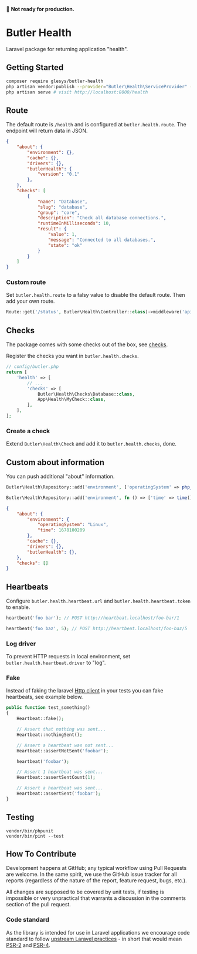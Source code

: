 :construction: **Not ready for production.**

# Butler Health

Laravel package for returning application "health".

## Getting Started

```bash
composer require glesys/butler-health
php artisan vendor:publish --provider="Butler\Health\ServiceProvider" --tag=config
php artisan serve # visit http://localhost:8000/health
```

## Route

The default route is `/health` and is configured at `butler.health.route`.
The endpoint will return data in JSON.

```json
{
    "about": {
        "environment": {},
        "cache": {},
        "drivers": {},
        "butlerHealth": {
            "version": "0.1"
        },
    },
    "checks": [
        {
            "name": "Database",
            "slug": "database",
            "group": "core",
            "description": "Check all database connections.",
            "runtimeInMilliseconds": 10,
            "result": {
                "value": 1,
                "message": "Connected to all databases.",
                "state": "ok"
            }
        }
    ]
}
```

### Custom route

Set `butler.health.route` to a falsy value to disable the default route.
Then add your own route.

```php
Route::get('/status', Butler\Health\Controller::class)->middleware('api');
```

## Checks

The package comes with some checks out of the box, see [checks](src/Checks).

Register the checks you want in `butler.health.checks`.

```php
// config/butler.php
return [
    'health' => [
        // ...
        'checks' => [
            Butler\Health\Checks\Database::class,
            App\Health\MyCheck::class,
        ],
    ],
];
```

### Create a check

Extend `Butler\Health\Check` and add it to `butler.health.checks`, done.

## Custom about information

You can push additional "about" information.

```php
Butler\Health\Repository::add('environment', ['operatingSystem' => php_uname('s')]);

Butler\Health\Repository::add('environment', fn () => ['time' => time()]);
```

```json
{
    "about": {
        "environment": {
            "operatingSystem": "Linux",
            "time": 1678100209
        },
        "cache": {},
        "drivers": {},
        "butlerHealth": {},
    },
    "checks": []
}
```

## Heartbeats

Configure `butler.health.heartbeat.url` and `butler.health.heartbeat.token` to enable.

```php
heartbeat('foo bar'); // POST http://heartbeat.localhost/foo-bar/1

heartbeat('foo baz', 5); // POST http://heartbeat.localhost/foo-baz/5
```

### Log driver

To prevent HTTP requests in local environment, set `butler.health.heartbeat.driver` to "log".

### Fake

Instead of faking the laravel [Http client](https://laravel.com/docs/master/http-client) in your tests you can fake heartbeats, see example below.

```php
public function test_something()
{
    Heartbeat::fake();

    // Assert that nothing was sent...
    Heartbeat::nothingSent();

    // Assert a heartbeat was not sent...
    Heartbeat::assertNotSent('foobar');

    heartbeat('foobar');

    // Assert 1 heartbeat was sent...
    Heartbeat::assertSentCount(1);

    // Assert a heartbeat was sent...
    Heartbeat::assertSent('foobar');
}
```

## Testing

```shell
vendor/bin/phpunit
vendor/bin/pint --test
```

## How To Contribute

Development happens at GitHub; any typical workflow using Pull Requests are welcome. In the same spirit, we use the GitHub issue tracker for all reports (regardless of the nature of the report, feature request, bugs, etc.).

All changes are supposed to be covered by unit tests, if testing is impossible or very unpractical that warrants a discussion in the comments section of the pull request.

### Code standard

As the library is intended for use in Laravel applications we encourage code standard to follow [upstream Laravel practices](https://laravel.com/docs/master/contributions#coding-style) - in short that would mean [PSR-2](https://github.com/php-fig/fig-standards/blob/master/accepted/PSR-2-coding-style-guide.md) and [PSR-4](https://github.com/php-fig/fig-standards/blob/master/accepted/PSR-4-autoloader.md).
